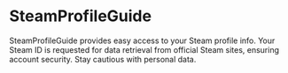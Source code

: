 # SteamProfileGuide
SteamProfileGuide provides easy access to your Steam profile info. Your Steam ID is requested for data retrieval from official Steam sites, ensuring account security. Stay cautious with personal data.
